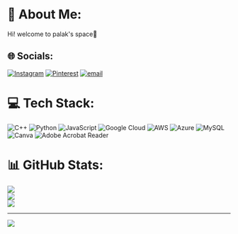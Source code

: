 # 💫 About Me:
Hi! welcome to palak's space🎀<br>


## 🌐 Socials:
[![Instagram](https://img.shields.io/badge/Instagram-%23E4405F.svg?logo=Instagram&logoColor=white)](https://instagram.com/ssupp.palak) [![Pinterest](https://img.shields.io/badge/Pinterest-%23E60023.svg?logo=Pinterest&logoColor=white)](https://pinterest.com/sahupalak0407) [![email](https://img.shields.io/badge/Email-D14836?logo=gmail&logoColor=white)](mailto:sahupalak0407@gmail.com) 

# 💻 Tech Stack:
![C++](https://img.shields.io/badge/c++-%2300599C.svg?style=for-the-badge&logo=c%2B%2B&logoColor=white) ![Python](https://img.shields.io/badge/python-3670A0?style=for-the-badge&logo=python&logoColor=ffdd54) ![JavaScript](https://img.shields.io/badge/javascript-%23323330.svg?style=for-the-badge&logo=javascript&logoColor=%23F7DF1E) ![Google Cloud](https://img.shields.io/badge/GoogleCloud-%234285F4.svg?style=for-the-badge&logo=google-cloud&logoColor=white) ![AWS](https://img.shields.io/badge/AWS-%23FF9900.svg?style=for-the-badge&logo=amazon-aws&logoColor=white) ![Azure](https://img.shields.io/badge/azure-%230072C6.svg?style=for-the-badge&logo=microsoftazure&logoColor=white) ![MySQL](https://img.shields.io/badge/mysql-4479A1.svg?style=for-the-badge&logo=mysql&logoColor=white) ![Canva](https://img.shields.io/badge/Canva-%2300C4CC.svg?style=for-the-badge&logo=Canva&logoColor=white) ![Adobe Acrobat Reader](https://img.shields.io/badge/Adobe%20Acrobat%20Reader-EC1C24.svg?style=for-the-badge&logo=Adobe%20Acrobat%20Reader&logoColor=white)
# 📊 GitHub Stats:
![](https://github-readme-stats.vercel.app/api?username=palakksahu&theme=dark&hide_border=false&include_all_commits=false&count_private=false)<br/>
![](https://nirzak-streak-stats.vercel.app/?user=palakksahu&theme=dark&hide_border=false)<br/>
![](https://github-readme-stats.vercel.app/api/top-langs/?username=palakksahu&theme=dark&hide_border=false&include_all_commits=false&count_private=false&layout=compact)

---
[![](https://visitcount.itsvg.in/api?id=palakksahu&icon=0&color=0)](https://visitcount.itsvg.in)

<!-- Proudly created with GPRM ( https://gprm.itsvg.in ) -->
